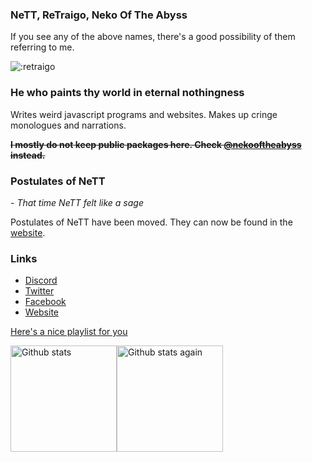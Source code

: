### NeTT, ReTraigo, Neko Of The Abyss
If you see any of the above names, there's a good possibility of them referring to me.

![:retraigo](https://count.nekooftheabyss.moe/get/@retraigo-git?theme=gelbooru)

### He who paints thy world in eternal nothingness
Writes weird javascript programs and websites. Makes up cringe monologues and narrations.

**~~I mostly do not keep public packages here. Check [@nekooftheabyss](https://github.com/nekooftheabyss) instead.~~**

### Postulates of NeTT

*- That time NeTT felt like a sage*

Postulates of NeTT have been moved. They can now be found in the [website](https://nekooftheabyss.moe/postulates).

### Links
* [Discord](https://discord.gg/A69vvdK)
* [Twitter](https://twitter.com/retraigo)
* [Facebook](https://fb.me/retraigo)
* [Website](https://nekooftheabyss.moe/nett/)

[Here's a nice playlist for you](https://open.spotify.com/playlist/1MMcPhfXHmS4UEhCn44I5u?si=f8a30a167d524c31)

<div style = "display:flex">
<img src = "https://github-readme-stats.vercel.app/api?username=retraigo&show_icons=true&include_all_commits=true&count_private=true&theme=tokyonight" alt = "Github stats" height = "170em" />
<img src = "https://github-readme-stats.vercel.app/api/top-langs/?username=retraigo&show_icons=true&include_all_commits=true&count_private=true&layout=compact&theme=tokyonight" alt = "Github stats again" height = "170em" />
</div>
